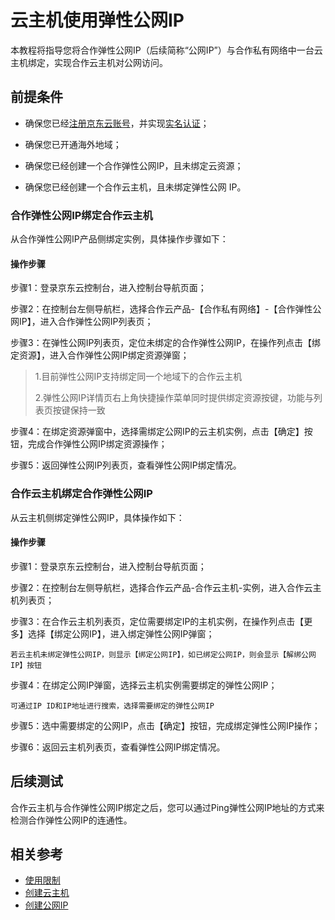 # 云主机使用弹性公网IP
本教程将指导您将合作弹性公网IP（后续简称“公网IP”）与合作私有网络中一台云主机绑定，实现合作云主机对公网访问。

## 前提条件

- 确保您已经[注册京东云账号](https://user.jdcloud.com/register?returnUrl=https%3A%2F%2Fwww.jdcloud.com%2F)，并实现[实名认证](https://realname.jdcloud.com/account/verify)；
- 确保您已开通海外地域；

- 确保您已经创建一个合作弹性公网IP，且未绑定云资源；

- 确保您已经创建一个合作云主机，且未绑定弹性公网 IP。

### 合作弹性公网IP绑定合作云主机
从合作弹性公网IP产品侧绑定实例，具体操作步骤如下：

#### 操作步骤

步骤1：登录京东云控制台，进入控制台导航页面；

步骤2：在控制台左侧导航栏，选择合作云产品-【合作私有网络】-【合作弹性公网IP】，进入合作弹性公网IP列表页；

步骤3：在弹性公网IP列表页，定位未绑定的合作弹性公网IP，在操作列点击【绑定资源】，进入合作弹性公网IP绑定资源弹窗；

> 1.目前弹性公网IP支持绑定同一个地域下的合作云主机
> 
> 2.弹性公网IP详情页右上角快捷操作菜单同时提供绑定资源按键，功能与列表页按键保持一致

步骤4：在绑定资源弹窗中，选择需绑定公网IP的云主机实例，点击【确定】按钮，完成合作弹性公网IP绑定资源操作；

步骤5：返回弹性公网IP列表页，查看弹性公网IP绑定情况。

### 合作云主机绑定合作弹性公网IP
从云主机侧绑定弹性公网IP，具体操作如下：
#### 操作步骤

步骤1：登录京东云控制台，进入控制台导航页面；

步骤2：在控制台左侧导航栏，选择合作云产品-合作云主机-实例，进入合作云主机列表页；

步骤3：在合作云主机列表页，定位需要绑定IP的主机实例，在操作列点击【更多】选择【绑定公网IP】，进入绑定弹性公网IP弹窗；
```
若云主机未绑定弹性公网IP，则显示【绑定公网IP】，如已绑定公网IP，则会显示【解绑公网IP】按钮
```
步骤4：在绑定公网IP弹窗，选择云主机实例需要绑定的弹性公网IP；
```
可通过IP ID和IP地址进行搜索，选择需要绑定的弹性公网IP
```
步骤5：选中需要绑定的公网IP，点击【确定】按钮，完成绑定弹性公网IP操作；

步骤6：返回云主机列表页，查看弹性公网IP绑定情况。

## 后续测试

合作云主机与合作弹性公网IP绑定之后，您可以通过Ping弹性公网IP地址的方式来检测合作弹性公网IP的连通性。

## 相关参考

- [使用限制](../../Introduction/Restrictions.md)
- [创建云主机](https://docs.jdcloud.com/cn/coc-virtual-machines/create-instance)
- [创建公网IP](../../Operation-Guide/Create-Elastic-IP.md)
